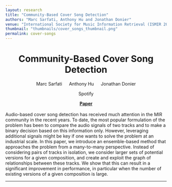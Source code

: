 ```yaml
---
layout: research
title: "Community-Based Cover Song Detection"
authors: "Marc Sarfati, Anthony Hu and Jonathan Donier"
venue: "International Society for Music Information Retrieval (ISMIR 2019)"
thumbnail: "thumbnails/cover_songs_thumbnail.png"
permalink: cover-songs
---
```

<center>
<h1 class="page-title">Community-Based Cover Song Detection
</h1>

Marc Sarfati &emsp; Anthony Hu &emsp; Jonathan Donier
<p>Spotify</p>
</center>
<center>
<b><a href="http://archives.ismir.net/ismir2019/paper/000028.pdf">Paper</a></b>
</center>

<br/>
Audio-based cover song detection has received much
attention in the MIR community in the recent years. To
date, the most popular formulation of the problem has been
to compare the audio signals of two tracks and to make a
binary decision based on this information only. However,
leveraging additional signals might be key if one wants
to solve the problem at an industrial scale. In this paper,
we introduce an ensemble-based method that approaches
the problem from a many-to-many perspective. Instead of
considering pairs of tracks in isolation, we consider larger
sets of potential versions for a given composition, and create
and exploit the graph of relationships between these tracks.
We show that this can result in a significant improvement
in performance, in particular when the number of existing
versions of a given composition is large.


-----
